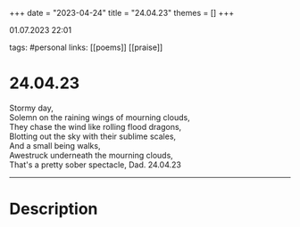 +++
date = "2023-04-24"
title = "24.04.23"
themes = []
+++

01.07.2023 22:01

tags: #personal
links: [[poems]] [[praise]]

# 24.04.23
Stormy day,  
Solemn on the raining wings of mourning clouds,  
They chase the wind like rolling flood dragons,  
Blotting out the sky with their sublime scales,  
And a small being walks,  
Awestruck underneath the mourning clouds,  
That's a pretty sober spectacle, Dad.
24.04.23

---
# Description
